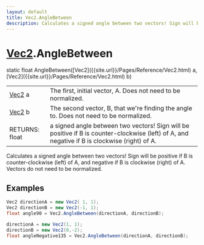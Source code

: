 ```yaml
---
layout: default
title: Vec2.AngleBetween
description: Calculates a signed angle between two vectors! Sign will be positive if B is counter-clockwise (left) of A, and negative if B is clockwise (right) of A. Vectors do not need to be normalized.
---
```

# [Vec2]({{site.url}}/Pages/Reference/Vec2.html).AngleBetween

<div class='signature' markdown='1'>
static float AngleBetween([Vec2]({{site.url}}/Pages/Reference/Vec2.html) a, [Vec2]({{site.url}}/Pages/Reference/Vec2.html) b)
</div>

|  |  |
|--|--|
|[Vec2]({{site.url}}/Pages/Reference/Vec2.html) a|The first, initial vector, A. Does not need to be              normalized.|
|[Vec2]({{site.url}}/Pages/Reference/Vec2.html) b|The second vector, B, that we're finding the              angle to. Does not need to be normalized.|
|RETURNS: float|a signed angle between two vectors! Sign will be positive if B is counter-clockwise (left) of A, and negative if B is clockwise (right) of A.|

Calculates a signed angle between two vectors! Sign will
be positive if B is counter-clockwise (left) of A, and negative
if B is clockwise (right) of A. Vectors do not need to be
normalized.




## Examples

```csharp
Vec2 directionA = new Vec2( 1, 1);
Vec2 directionB = new Vec2(-1, 1);
float angle90 = Vec2.AngleBetween(directionA, directionB);

directionA = new Vec2(1, 1);
directionB = new Vec2(0,-2);
float angleNegative135 = Vec2.AngleBetween(directionA, directionB);
```

